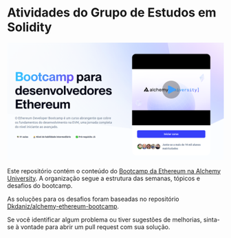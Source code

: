 # Atividades do Grupo de Estudos em Solidity

<img src="./img/bootcamp.png">

<br>

Este repositório contém o conteúdo do [Bootcamp da Ethereum na Alchemy University](https://www.alchemy.com/university/courses/ethereum).
A organização segue a estrutura das semanas, tópicos e desafios do bootcamp.

As soluções para os desafios foram baseadas no repositório [Dkdaniz/alchemy-ethereum-bootcamp](https://github.com/Dkdaniz/alchemy-ethereum-bootcamp).

Se você identificar algum problema ou tiver sugestões de melhorias, sinta-se à vontade para abrir um pull request com sua solução.